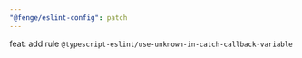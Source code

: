 ```yaml
---
"@fenge/eslint-config": patch
---
```


feat: add rule `@typescript-eslint/use-unknown-in-catch-callback-variable`
